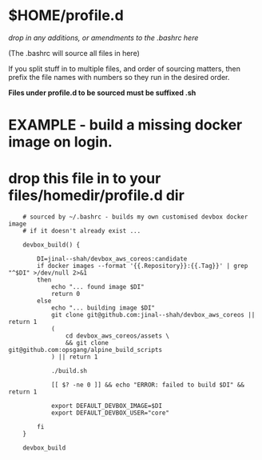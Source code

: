# $HOME/profile.d


_drop in any additions, or amendments to the .bashrc here_

(The .bashrc will source all files in here)

If you split stuff in to multiple files, and order of
sourcing matters, then prefix the file names with numbers
so they run in the desired order.

**Files under profile.d to be sourced must be suffixed .sh**

# EXAMPLE - build a missing docker image on login.

# drop this file in to your files/homedir/profile.d dir
    
        # sourced by ~/.bashrc - builds my own customised devbox docker image
        # if it doesn't already exist ...

        devbox_build() {

            DI=jinal--shah/devbox_aws_coreos:candidate
            if docker images --format '{{.Repository}}:{{.Tag}}' | grep "^$DI" >/dev/null 2>&1
            then
                echo "... found image $DI"
                return 0
            else
                echo "... building image $DI"
                git clone git@github.com:jinal--shah/devbox_aws_coreos || return 1
                (
                    cd devbox_aws_coreos/assets \
                    && git clone git@github.com:opsgang/alpine_build_scripts
                ) || return 1

                ./build.sh

                [[ $? -ne 0 ]] && echo "ERROR: failed to build $DI" && return 1

                export DEFAULT_DEVBOX_IMAGE=$DI
                export DEFAULT_DEVBOX_USER="core"

            fi
        }

        devbox_build

